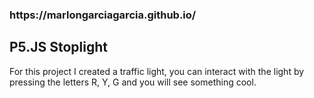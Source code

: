 <h3>https://marlongarciagarcia.github.io/</h3>

<h2>P5.JS Stoplight</h2>
<p>For this project I created a traffic light, you can interact with the light by pressing the letters R, Y, G and you will see something cool.</p>
